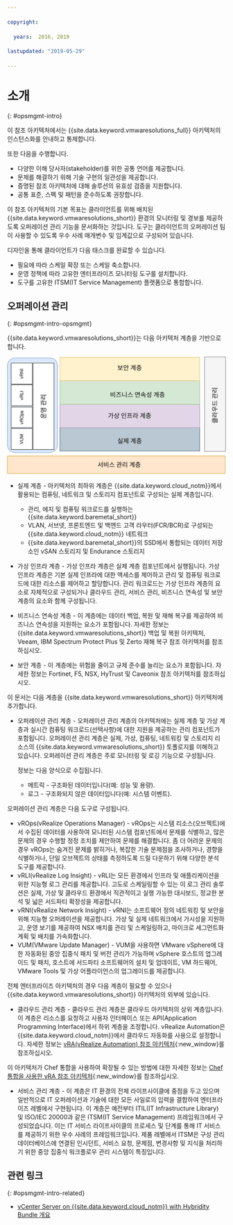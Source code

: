 ```yaml
---

copyright:

  years:  2016, 2019

lastupdated: "2019-05-29"

---
```


# 소개
{: #opsmgmt-intro}

이 참조 아키텍처에서는 {{site.data.keyword.vmwaresolutions_full}} 아키텍처의 인스턴스화를 안내하고 통제합니다.

또한 다음을 수행합니다.
* 다양한 이해 당사자(stakeholder)를 위한 공통 언어를 제공합니다.
* 문제를 해결하기 위해 기술 구현의 일관성을 제공합니다.
* 증명된 참조 아키텍처에 대해 솔루션의 유효성 검증을 지원합니다.
* 공통 표준, 스펙 및 패턴을 준수하도록 권장합니다.

이 참조 아키텍처의 기본 목표는 클라이언트를 위해 배치된 {{site.data.keyword.vmwaresolutions_short}} 환경의 모니터링 및 경보를 제공하도록 오퍼레이션 관리 기능을 문서화하는 것입니다. 도구는 클라이언트의 오퍼레이션 팀이 사용할 수 있도록 우수 사례 매개변수 및 임계값으로 구성되어 있습니다.

디자인을 통해 클라이언트가 다음 태스크를 완료할 수 있습니다.
* 필요에 따라 스케일 확장 또는 스케일 축소합니다.
* 운영 정책에 따라 고유한 엔터프라이즈 모니터링 도구를 설치합니다.
* 도구를 고유한 ITSM(IT Service Management) 플랫폼으로 통합합니다.

## 오퍼레이션 관리
{: #opsmgmt-intro-opsmgmt}

{{site.data.keyword.vmwaresolutions_short}}는 다음 아키텍처 계층을 기반으로 합니다.

![아키텍처 다이어그램](../../images/opsmgmt-architecture.svg "아키텍처 다이어그램")

* 실제 계층 - 아키텍처의 최하위 계층은 {{site.data.keyword.cloud_notm}}에서 활용되는 컴퓨팅, 네트워크 및 스토리지 컴포넌트로 구성되는 실제 계층입니다.
  * 관리, 에지 및 컴퓨팅 워크로드를 실행하는 {{site.data.keyword.baremetal_short}}
  * VLAN, 서브넷, 프론트엔드 및 백엔드 고객 라우터(FCR/BCR)로 구성되는 {{site.data.keyword.cloud_notm}} 네트워크
  * {{site.data.keyword.baremetal_short}}의 SSD에서 통합되는 데이터 저장소인 vSAN 스토리지 및 Endurance 스토리지

* 가상 인프라 계층 - 가상 인프라 계층은 실제 계층 컴포넌트에서 실행됩니다. 가상 인프라 계층은 기본 실제 인프라에 대한 액세스를 제어하고 관리 및 컴퓨팅 워크로드에 대한 리소스를 제어하고 할당합니다. 관리 워크로드는 가상 인프라 계층의 요소로 자체적으로 구성되거나 클라우드 관리, 서비스 관리, 비즈니스 연속성 및 보안 계층의 요소와 함께 구성됩니다.

* 비즈니스 연속성 계층 - 이 계층에는 데이터 백업, 복원 및 재해 복구를 제공하여 비즈니스 연속성을 지원하는 요소가 포함됩니다. 자세한 정보는 {{site.data.keyword.vmwaresolutions_short}} 백업 및 복원 아키텍처, Veeam, IBM Spectrum Protect Plus 및 Zerto 재해 복구 참조 아키텍처를 참조하십시오.

* 보안 계층 - 이 계층에는 위험을 줄이고 규제 준수를 늘리는 요소가 포함됩니다. 자세한 정보는 Fortinet, F5, NSX, HyTrust 및 Caveonix 참조 아키텍처를 참조하십시오.

이 문서는 다음 계층을 {{site.data.keyword.vmwaresolutions_short}} 아키텍처에 추가합니다.

* 오퍼레이션 관리 계층 - 오퍼레이션 관리 계층의 아키텍처에는 실제 계층 및 가상 계층과 실시간 컴퓨팅 워크로드(선택사항)에 대한 지원을 제공하는 관리 컴포넌트가 포함됩니다. 오퍼레이션 관리 계층은 실제, 가상, 컴퓨팅, 네트워킹 및 스토리지 리소스의 {{site.data.keyword.vmwaresolutions_short}} 토폴로지를 이해하고 있습니다. 오퍼레이션 관리 계층은 주로 모니터링 및 로깅 기능으로 구성됩니다.

  정보는 다음 양식으로 수집됩니다.
    * 메트릭 - 구조화된 데이터입니다(예: 성능 및 용량).
    * 로그 - 구조화되지 않은 데이터입니다(예: 시스템 이벤트).

오퍼레이션 관리 계층은 다음 도구로 구성됩니다.

* vROps(vRealize Operations Manager) - vROps는 시스템 리소스(오브젝트)에서 수집된 데이터를 사용하여 모니터된 시스템 컴포넌트에서 문제를 식별하고, 많은 문제의 경우 수행할 정정 조치를 제안하여 문제를 해결합니다. 좀 더 어려운 문제의 경우 vROps는 숨겨진 문제를 밝히거나, 복잡한 기술 문제점을 조사하거나, 경향을 식별하거나, 단일 오브젝트의 상태를 측정하도록 드릴 다운하기 위해 다양한 분석 도구를 제공합니다.
* vRLI(vRealize Log Insight) - vRLI는 모든 환경에서 인프라 및 애플리케이션을 위한 지능형 로그 관리를 제공합니다. 고도로 스케일링할 수 있는 이 로그 관리 솔루션은 실제, 가상 및 클라우드 환경에서 직관적이고 실행 가능한 대시보드, 정교한 분석 및 넓은 서드파티 확장성을 제공합니다.
* vRNI(vRealize Network Insight) - vRNI는 소프트웨어 정의 네트워킹 및 보안을 위해 지능형 오퍼레이션을 제공합니다. 가상 및 실제 네트워크에서 가시성을 지원하고, 운영 보기를 제공하여 NSX 배치를 관리 및 스케일링하고, 마이크로 세그먼트화 계획 및 배치를 가속화합니다.
* VUM(VMware Update Manager) - VUM을 사용하면 VMware vSphere에 대한 자동화된 중앙 집중식 패치 및 버전 관리가 가능하며 vSphere 호스트의 업그레이드 및 패치, 호스트에 서드파티 소프트웨어의 설치 및 업데이트, VM 하드웨어, VMware Tools 및 가상 어플라이언스의 업그레이드를 제공합니다.

전체 엔터프라이즈 아키텍처의 경우 다음 계층이 필요할 수 있으나 {{site.data.keyword.vmwaresolutions_short}} 아키텍처의 외부에 있습니다.

* 클라우드 관리 계층 - 클라우드 관리 계층은 클라우드 아키텍처의 상위 계층입니다. 이 계층은 리소스를 요청하고 사용자 인터페이스 또는 API(Application Programming Interface)에서 하위 계층을 조정합니다. vRealize Automation은 {{site.data.keyword.cloud_notm}}에서 클라우드 자동화를 사용으로 설정합니다. 자세한 정보는 [vRA(vRealize Automation) 참조 아키텍처](https://www.ibm.com/cloud/garage/files/IBM_Cloud_for_VMware_Solutions_VRA_Architecture_v1.pdf){:new_window}를 참조하십시오.

이 아키텍처가 Chef 통합을 사용하여 확장될 수 있는 방법에 대한 자세한 정보는 [Chef 통합을 사용한 vRA 참조 아키텍처](https://www.ibm.com/cloud/garage/files/IBM_Cloud_for_VMware_Solutions_VRA_Chef_Integration_Architecture.pdf){:new_window}를 참조하십시오.

* 서비스 관리 계층 - 이 계층은 IT 환경의 전체 라이프사이클에 중점을 두고 있으며 일반적으로 IT 오퍼레이션과 기술에 대한 모든 사일로의 입력을 결합하여 엔터프라이즈 레벨에서 구현됩니다. 이 계층은 예전부터 ITIL(IT Infrastructure Library) 및 ISO/IEC 20000과 같은 ITSM(IT Service Management) 프레임워크에서 구성되었습니다. 이는 IT 서비스 라이프사이클의 프로세스 및 단계를 통해 IT 서비스를 제공하기 위한 우수 사례의 프레임워크입니다. 제품 레벨에서 ITSM은 구성 관리 데이터베이스에 연결된 인시던트, 서비스 요청, 문제점, 변경사항 및 지식을 처리하기 위한 중앙 집중식 워크플로우 관리 시스템이 특징입니다.

## 관련 링크
{: #opsmgmt-intro-related}

* [vCenter Server on {{site.data.keyword.cloud_notm}} with Hybridity Bundle 개요](/docs/services/vmwaresolutions/archiref/vcs?topic=vmware-solutions-vcs-hybridity-intro)
